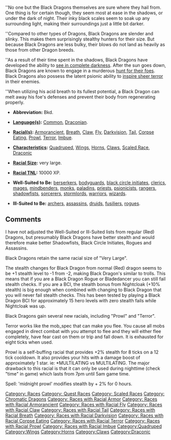 ''No one but the Black Dragons themselves are sure where they hail from.
One thing is for certain though, they seem most at ease in the shadows,
or under the dark of night. Their inky black scales seem to soak up any
surrounding light, making their surroundings just a little bit darker.

''Compared to other types of Dragons, Black Dragons are slender and
slinky. This makes them surprisingly stealthy hunters for their size.
But because Black Dragons are less bulky, their blows do not land as
heavily as those from other Dragon breeds.

''As a result of their time spent in the shadows, Black Dragons have
developed the ability to [see in complete
darkness](Racial_Darkvision.md "wikilink"). After the sun goes down,
Black Dragons are known to engage in a murderous [hunt for their
foes](Racial_Prowl.md "wikilink"). Black Dragons also possess the latent
psionic ability to [inspire sheer terror](Racial_Terror.md "wikilink")
in their enemies.

''When utilizing his acid breath to its fullest potential, a Black
Dragon can melt away his foe's defenses and prevent their body from
regenerating properly.

-   **Abbreviation:** Bkd.

<!-- -->

-   **[Language(s)](:Category:_Languages.md "wikilink"):**
    [Common](Common_Language.md "wikilink"),
    [Draconian](Draconian_Language.md "wikilink").

<!-- -->

-   **[Racial(s)](:Category:_Racials.md "wikilink"):**
    [Armorancient](Racial_Armorancient.md "wikilink"),
    [Breath](Racial_Breath.md "wikilink"),
    [Claw](Racial_Claw.md "wikilink"), [Fly](Racial_Fly.md "wikilink"),
    [Darkvision](Racial_Darkvision.md "wikilink"),
    [Tail](Racial_Tail.md "wikilink"), [Corpse
    Eating](Racial_Corpse_Eating.md "wikilink"),
    [Prowl](Racial_Prowl.md "wikilink"),
    [Terror](Racial_Terror.md "wikilink"),
    [Imbue](Racial_Imbue.md "wikilink").

<!-- -->

-   **[Characteristics](:Category:_Characteristics.md "wikilink"):**
    [Quadruped](:Category:Quadruped.md "wikilink"),
    [Wings](:Category:Wings.md "wikilink"),
    [Horns](:Category:Horns.md "wikilink"),
    [Claws](:Category:Claws.md "wikilink"), [Scaled
    Race](:Category:Scaled_Races.md "wikilink"),
    [Draconic](:Category:Draconic.md "wikilink")

<!-- -->

-   **[Racial Size](Racial_Size.md "wikilink"):** very large.

<!-- -->

-   **[Racial TNL](Racial_TNL.md "wikilink"):** 10000 XP.

<!-- -->

-   **Well-Suited to Be:**
    [berserkers](:Category:_Berserkers.md "wikilink"),
    [bodyguards](:Category:_Bodyguards.md "wikilink"), [black circle
    initiates](:Category:_Black_Circle_Initiates.md "wikilink"),
    [clerics](:Category:_Clerics.md "wikilink"),
    [mages](:Category:_Mages.md "wikilink"),
    [mindbenders](:Category:_Mindbenders.md "wikilink"),
    [monks](:Category:_Monks.md "wikilink"),
    [paladins](:Category:_Paladins.md "wikilink"),
    [priests](:Category:_Priests.md "wikilink"),
    [psionicists](:Category:_Psionicists.md "wikilink"),
    [rangers](:Category:_Rangers.md "wikilink"),
    [shadowfists](:Category:_Shadowfists.md "wikilink"),
    [sorcerers](:Category:_Sorcerers.md "wikilink"),
    [stormlords](:Category:_Stormlords.md "wikilink"),
    [warriors](:Category:_Warriors.md "wikilink"),
    [wizards](:Category:_Wizards.md "wikilink").

<!-- -->

-   **Ill-Suited to Be:** [archers](:Category:_Archers.md "wikilink"),
    [assassins](:Category:_Assassins.md "wikilink"),
    [druids](:Category:_Druids.md "wikilink"),
    [fusiliers](:Category:_Fusiliers.md "wikilink"),
    [rogues](:Category:_Rogues.md "wikilink").

## Comments

I have not adjusted the Well-Suited or Ill-Suited lists from regular
(Red) Dragons, but presumably Black Dragons have better stealth and
would therefore make better Shadowfists, Black Circle Initiates, Rogues
and Assassins.

Black Dragons retain the same racial size of "Very Large".

The stealth changes for Black Dragon from normal (Red) dragon seems to
be +1 stealth level to -1 from -2, making Black Dragon's similar to
trolls. This means that if you are a Black Dragon Rogue or Bladedancer
you can still fail stealth checks. If you are a BCI, the stealth bonus
from Nightcloak (+10% stealth) is big enough when combined with changing
to Black Dragon that you will never fail stealth checks. This has been
tested by playing a Black Dragon BCI for approximately 15 hero levels
with zero stealth fails while Nightcloak was up.

Black Dragons gain several new racials, including "Prowl" and "Terror".

Terror works like the mob_spec that can make you flee. You cause all
mobs engaged in direct combat with you attempt to flee and they will
either flee completely, have fear cast on them or trip and fall down. It
is exhausted for eight ticks when used.

Prowl is a self-buffing racial that provides +2% stealth for 8 ticks on
a 12 tick cooldown. It also provides your hits with a damage boost of
approximately 1 star. ie: \*MULTILATING vs MULTILATING. The major
drawback to this racial is that it can only be used during nighttime
(check "time" in game) which lasts from 7pm until 5am game time.

Spell: 'midnight prowl' modifies stealth by + 2% for 0 hours.

[Category: Races](Category:_Races "wikilink") [Category: Quest
Races](Category:_Quest_Races "wikilink") [Category: Scaled
Races](Category:_Scaled_Races "wikilink") [Category: Chromatic
Dragons](Category:_Chromatic_Dragons "wikilink") [Category: Races with
Racial Armor](Category:_Races_with_Racial_Armor "wikilink") [Category:
Races with Racial
Armorancient](Category:_Races_with_Racial_Armorancient "wikilink")
[Category: Races with Racial
Fly](Category:_Races_with_Racial_Fly "wikilink") [Category: Races with
Racial Claw](Category:_Races_with_Racial_Claw "wikilink") [Category:
Races with Racial Tail](Category:_Races_with_Racial_Tail "wikilink")
[Category: Races with Racial
Breath](Category:_Races_with_Racial_Breath "wikilink") [Category: Races
with Racial
Darkvision](Category:_Races_with_Racial_Darkvision "wikilink")
[Category: Races with Racial Corpse
Eating](Category:_Races_with_Racial_Corpse_Eating "wikilink") [Category:
Races with Racial Terror](Category:_Races_with_Racial_Terror "wikilink")
[Category: Races with Racial
Prowl](Category:_Races_with_Racial_Prowl "wikilink") [Category: Races
with Racial Imbue](Category:_Races_with_Racial_Imbue "wikilink")
[Category:Quadruped](Category:Quadruped "wikilink")
[Category:Wings](Category:Wings "wikilink")
[Category:Horns](Category:Horns "wikilink")
[Category:Claws](Category:Claws "wikilink")
[Category:Draconic](Category:Draconic "wikilink")
